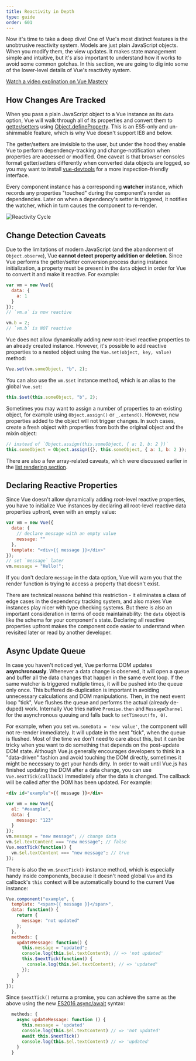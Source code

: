 ```yaml
---
title: Reactivity in Depth
type: guide
order: 601
---
```


Now it's time to take a deep dive! One of Vue's most distinct features is the unobtrusive reactivity system. Models are just plain JavaScript objects. When you modify them, the view updates. It makes state management simple and intuitive, but it's also important to understand how it works to avoid some common gotchas. In this section, we are going to dig into some of the lower-level details of Vue's reactivity system.

<div class="vue-mastery"><a href="https://www.vuemastery.com/courses/advanced-components/build-a-reactivity-system" target="_blank" rel="noopener" title="Vue Reactivity">Watch a video explination on Vue Mastery</a></div>

## How Changes Are Tracked

When you pass a plain JavaScript object to a Vue instance as its `data` option, Vue will walk through all of its properties and convert them to [getter/setters](https://developer.mozilla.org/en-US/docs/Web/JavaScript/Guide/Working_with_Objects#Defining_getters_and_setters) using [Object.defineProperty](https://developer.mozilla.org/en-US/docs/Web/JavaScript/Reference/Global_Objects/Object/defineProperty). This is an ES5-only and un-shimmable feature, which is why Vue doesn't support IE8 and below.

The getter/setters are invisible to the user, but under the hood they enable Vue to perform dependency-tracking and change-notification when properties are accessed or modified. One caveat is that browser consoles format getter/setters differently when converted data objects are logged, so you may want to install [vue-devtools](https://github.com/vuejs/vue-devtools) for a more inspection-friendly interface.

Every component instance has a corresponding **watcher** instance, which records any properties "touched" during the component's render as dependencies. Later on when a dependency's setter is triggered, it notifies the watcher, which in turn causes the component to re-render.

![Reactivity Cycle](/images/data.png)

## Change Detection Caveats

Due to the limitations of modern JavaScript (and the abandonment of `Object.observe`), Vue **cannot detect property addition or deletion**. Since Vue performs the getter/setter conversion process during instance initialization, a property must be present in the `data` object in order for Vue to convert it and make it reactive. For example:

```js
var vm = new Vue({
  data: {
    a: 1
  }
});
// `vm.a` is now reactive

vm.b = 2;
// `vm.b` is NOT reactive
```

Vue does not allow dynamically adding new root-level reactive properties to an already created instance. However, it's possible to add reactive properties to a nested object using the `Vue.set(object, key, value)` method:

```js
Vue.set(vm.someObject, "b", 2);
```

You can also use the `vm.$set` instance method, which is an alias to the global `Vue.set`:

```js
this.$set(this.someObject, "b", 2);
```

Sometimes you may want to assign a number of properties to an existing object, for example using `Object.assign()` or `_.extend()`. However, new properties added to the object will not trigger changes. In such cases, create a fresh object with properties from both the original object and the mixin object:

```js
// instead of `Object.assign(this.someObject, { a: 1, b: 2 })`
this.someObject = Object.assign({}, this.someObject, { a: 1, b: 2 });
```

There are also a few array-related caveats, which were discussed earlier in the [list rendering section](list.html#Caveats).

## Declaring Reactive Properties

Since Vue doesn't allow dynamically adding root-level reactive properties, you have to initialize Vue instances by declaring all root-level reactive data properties upfront, even with an empty value:

```js
var vm = new Vue({
  data: {
    // declare message with an empty value
    message: ""
  },
  template: "<div>{{ message }}</div>"
});
// set `message` later
vm.message = "Hello!";
```

If you don't declare `message` in the data option, Vue will warn you that the render function is trying to access a property that doesn't exist.

There are technical reasons behind this restriction - it eliminates a class of edge cases in the dependency tracking system, and also makes Vue instances play nicer with type checking systems. But there is also an important consideration in terms of code maintainability: the `data` object is like the schema for your component's state. Declaring all reactive properties upfront makes the component code easier to understand when revisited later or read by another developer.

## Async Update Queue

In case you haven't noticed yet, Vue performs DOM updates **asynchronously**. Whenever a data change is observed, it will open a queue and buffer all the data changes that happen in the same event loop. If the same watcher is triggered multiple times, it will be pushed into the queue only once. This buffered de-duplication is important in avoiding unnecessary calculations and DOM manipulations. Then, in the next event loop "tick", Vue flushes the queue and performs the actual (already de-duped) work. Internally Vue tries native `Promise.then` and `MessageChannel` for the asynchronous queuing and falls back to `setTimeout(fn, 0)`.

For example, when you set `vm.someData = 'new value'`, the component will not re-render immediately. It will update in the next "tick", when the queue is flushed. Most of the time we don't need to care about this, but it can be tricky when you want to do something that depends on the post-update DOM state. Although Vue.js generally encourages developers to think in a "data-driven" fashion and avoid touching the DOM directly, sometimes it might be necessary to get your hands dirty. In order to wait until Vue.js has finished updating the DOM after a data change, you can use `Vue.nextTick(callback)` immediately after the data is changed. The callback will be called after the DOM has been updated. For example:

```html
<div id="example">{{ message }}</div>
```

```js
var vm = new Vue({
  el: "#example",
  data: {
    message: "123"
  }
});
vm.message = "new message"; // change data
vm.$el.textContent === "new message"; // false
Vue.nextTick(function() {
  vm.$el.textContent === "new message"; // true
});
```

There is also the `vm.$nextTick()` instance method, which is especially handy inside components, because it doesn't need global `Vue` and its callback's `this` context will be automatically bound to the current Vue instance:

```js
Vue.component("example", {
  template: "<span>{{ message }}</span>",
  data: function() {
    return {
      message: "not updated"
    };
  },
  methods: {
    updateMessage: function() {
      this.message = "updated";
      console.log(this.$el.textContent); // => 'not updated'
      this.$nextTick(function() {
        console.log(this.$el.textContent); // => 'updated'
      });
    }
  }
});
```

Since `$nextTick()` returns a promise, you can achieve the same as the above using the new [ES2016 async/await](https://developer.mozilla.org/en-US/docs/Web/JavaScript/Reference/Statements/async_function) syntax:

```js
  methods: {
    async updateMessage: function () {
      this.message = 'updated'
      console.log(this.$el.textContent) // => 'not updated'
      await this.$nextTick()
      console.log(this.$el.textContent) // => 'updated'
    }
  }
```

